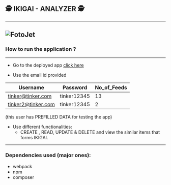 ##  🕵️ IKIGAI - ANALYZER 🕵️
----
![FotoJet](https://user-images.githubusercontent.com/28492382/58258602-a8119d00-7d90-11e9-980a-d7eec160c0c1.jpg)
----

### How to run the application ? 
---
* Go to the deployed app [click here](https://tdg101.herokuapp.com)

* Use the email id provided

| Username            | Password       | No_of_Feeds |
| ------------------- | -------------- | ----------- |
| tinker@tinker.com   | tinker12345    | 13          |
| tinker2@tinker.com  | tinker12345    | 2           |   

(this user has PREFILLED DATA for testing the app)


* Use different functionalities:
    * CREATE , READ, UPDATE & DELETE and view the similar items that forms IKIGAI.
---
### Dependencies used (major ones):

* webpack
* npm
* composer
 
